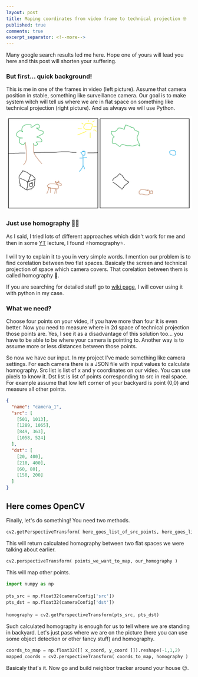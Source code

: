 ```yaml
---
layout: post
title: Maping coordinates from video frame to technical projection 🤓
published: true
comments: true
excerpt_separator: <!--more-->
---
```


Many google search results led me here. Hope one of yours will lead you here and this post will shorten your suffering.

<!--more-->

### But first... quick background!

This is me in one of the frames in video (left picture). Assume that camera position in stable, something like surveillance camera. Our goal is to make system witch will tell us where we are in flat space on something like technical projection (right picture). And as always we will use Python.

![Homography_idea](https://github.com/JakubSzwajka/JakubSzwajka.github.io/blob/master/_posts/_images/homography_1.png?raw=true)

### Just use homography 🤷‍♀️

As I said, I tried lots of different approaches which didn't work for me and then in some [YT](https://www.youtube.com/watch?v=fVJeJMWZcq8) lecture, I found ⭐homography⭐.

I will try to explain it to you in very simple words. I mention our problem is to find corelation between two flat spaces. Basicaly the screen and technical projection of space which camera covers. That corelation between them is called homography 🤯.

If you are searching for detailed stuff go to [wiki page](<https://en.wikipedia.org/wiki/Homography_(computer_vision)>), I will cover using it with python in my case.

### What we need?

Choose four points on your video, if you have more than four it is even better. Now you need to measure where in 2d space of technical projection those points are. Yes, I see it as a disadvantage of this solution too... you have to be able to be where your camera is pointing to. Another way is to assume more or less distances between those points.

So now we have our input. In my project I've made something like camera settings. For each camera there is a JSON file with input values to calculate homography. Src list is list of x and y coordinates on our video. You can use pixels to know it. Dst list is list of points corresponding to src in real space. For example assume that low left corner of your backyard is point (0,0) and measure all other points.

```json
{
  "name": "camera_1",
  "src": [
    [501, 1013],
    [1289, 1065],
    [849, 363],
    [1058, 524]
  ],
  "dst": [
    [20, 400],
    [210, 400],
    [60, 80],
    [150, 200]
  ]
}
```

## Here comes OpenCV

Finally, let's do something! You need two methods.

```python
cv2.getPerspectiveTransform( here_goes_list_of_src_points, here_goes_list_of_dst_points )
```

This will return calculated homography between two flat spaces we were talking about earlier.

```python
cv2.perspectiveTransform( points_we_want_to_map, our_homography )
```

This will map other points.

```python
import numpy as np

pts_src = np.float32(cameraConfig['src'])
pts_dst = np.float32(cameraConfig['dst'])

homography = cv2.getPerspectiveTransform(pts_src, pts_dst)
```

Such calculated homography is enough for us to tell where we are standing in backyard. Let's just pass where we are on the picture (here you can use some object detection or other fancy stuff) and homography.

```python
coords_to_map = np.float32([[ x_coord, y_coord ]]).reshape(-1,1,2)
mapped_coords = cv2.perspectiveTransform( coords_to_map, homography )
```

Basicaly that's it. Now go and build neighbor tracker around your house 😉.
